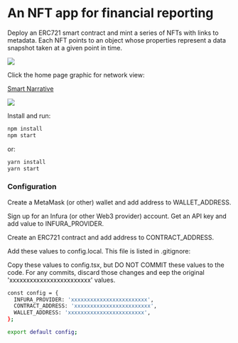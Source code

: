# An NFT app for financial reporting

Deploy an ERC721 smart contract and mint a series of NFTs with links to metadata. Each NFT points to an object whose properties represent a data snapshot taken at a given point in time.

![](https://smartnarrative.network/home_page.jpg)

Click the home page graphic for network view:

[Smart Narrative](https://smartnarrative.network/)

![](https://smartnarrative.network/screenshot_network.jpg)


Install and run:

```sh
npm install
npm start
```

or:

```sh
yarn install
yarn start
```

### Configuration

Create a MetaMask (or other) wallet and add address to WALLET_ADDRESS.

Sign up for an Infura (or other Web3 provider) account.
Get an API key and add value to INFURA_PROVIDER.

Create an ERC721 contract and add address to CONTRACT_ADDRESS.

Add these values to config.local. This file is listed in .gitignore:

Copy these values to config.tsx, but DO NOT COMMIT these values to the code. For any commits, discard those changes and eep the original 'xxxxxxxxxxxxxxxxxxxxxxxx' values.

```sh
const config = {
  INFURA_PROVIDER: 'xxxxxxxxxxxxxxxxxxxxxxxx',
  CONTRACT_ADDRESS: 'xxxxxxxxxxxxxxxxxxxxxxxx',
  WALLET_ADDRESS: 'xxxxxxxxxxxxxxxxxxxxxxxx',
};

export default config;
```